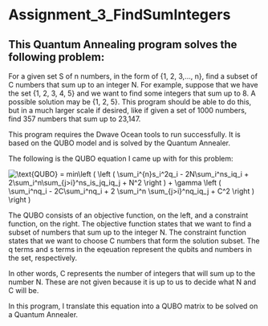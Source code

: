 # Assignment_3_FindSumIntegers

## This Quantum Annealing program solves the following problem:

  For a given set S of n numbers, in the form of {1, 2, 3,..., n}, find a subset of C numbers that sum up to an integer N.
  For example, suppose that we have the set {1, 2, 3, 4, 5} and we want to find some integers that sum up to 8. A possible solution may be {1, 2, 5}. 
  This program should be able to do this, but in a much larger scale if desired, like if given a set of 1000 numbers, find 357 numbers that sum up to 23,147. 
  
  This program requires the Dwave Ocean tools to run successfully. It is based on the QUBO model and is solved by the Quantum Annealer.
  
  The following is the QUBO equation I came up with for this problem:

<img src="https://latex.codecogs.com/svg.latex?\text{QUBO}&space;=&space;min\left&space;(&space;\left&space;(&space;\sum_i^{n}s_i^2q_i&space;-&space;2N\sum_i^ns_iq_i&space;&plus;&space;2\sum_i^n\sum_{j>i}^ns_is_jq_iq_j&space;&plus;&space;N^2&space;\right&space;)&space;&plus;&space;\gamma&space;\left&space;(&space;\sum_i^nq_i&space;-&space;2C\sum_i^nq_i&space;&plus;&space;2&space;\sum_i^n&space;\sum_{j>i}^nq_iq_j&space;&plus;&space;C^2&space;\right&space;)&space;\right&space;)" title="\text{QUBO} = min\left ( \left ( \sum_i^{n}s_i^2q_i - 2N\sum_i^ns_iq_i + 2\sum_i^n\sum_{j>i}^ns_is_jq_iq_j + N^2 \right ) + \gamma \left ( \sum_i^nq_i - 2C\sum_i^nq_i + 2 \sum_i^n \sum_{j>i}^nq_iq_j + C^2 \right ) \right )" />

  The QUBO consists of an objective function, on the left, and a constraint function, on the right. The objective function states that we want to find a subset of         numbers that sum up to the integer N. The constraint function states that we want to choose C numbers that form the solution subset. The q terms and s terms in the       eqeuation represent the qubits and numbers in the set, respectively. 
  
  In other words, C represents the number of integers that will sum up to the number N. These are not given because it is up to us to decide what N and C will be. 
  
  In this program, I translate this equation into a QUBO matrix to be solved on a Quantum Annealer. 
